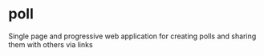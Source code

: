 # poll
Single page and progressive web application for creating polls and sharing them with others via links
